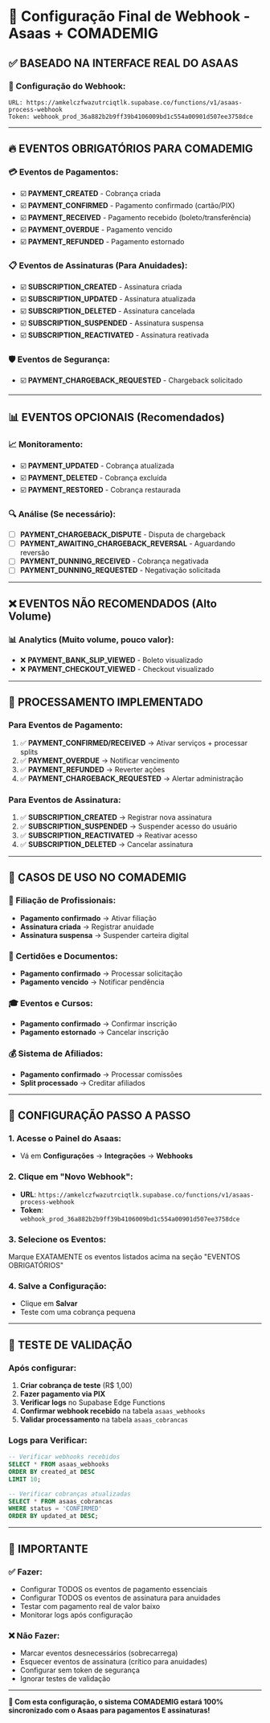 # 🎯 Configuração Final de Webhook - Asaas + COMADEMIG

## ✅ BASEADO NA INTERFACE REAL DO ASAAS

### 📡 Configuração do Webhook:
```
URL: https://amkelczfwazutrciqtlk.supabase.co/functions/v1/asaas-process-webhook
Token: webhook_prod_36a882b2b9ff39b4106009bd1c554a00901d507ee3758dce
```

---

## 🔥 EVENTOS OBRIGATÓRIOS PARA COMADEMIG

### 💳 Eventos de Pagamentos:
- ☑️ **PAYMENT_CREATED** - Cobrança criada
- ☑️ **PAYMENT_CONFIRMED** - Pagamento confirmado (cartão/PIX)
- ☑️ **PAYMENT_RECEIVED** - Pagamento recebido (boleto/transferência)
- ☑️ **PAYMENT_OVERDUE** - Pagamento vencido
- ☑️ **PAYMENT_REFUNDED** - Pagamento estornado

### 📋 Eventos de Assinaturas (Para Anuidades):
- ☑️ **SUBSCRIPTION_CREATED** - Assinatura criada
- ☑️ **SUBSCRIPTION_UPDATED** - Assinatura atualizada
- ☑️ **SUBSCRIPTION_DELETED** - Assinatura cancelada
- ☑️ **SUBSCRIPTION_SUSPENDED** - Assinatura suspensa
- ☑️ **SUBSCRIPTION_REACTIVATED** - Assinatura reativada

### 🛡️ Eventos de Segurança:
- ☑️ **PAYMENT_CHARGEBACK_REQUESTED** - Chargeback solicitado

---

## 📊 EVENTOS OPCIONAIS (Recomendados)

### 📈 Monitoramento:
- ☑️ **PAYMENT_UPDATED** - Cobrança atualizada
- ☑️ **PAYMENT_DELETED** - Cobrança excluída
- ☑️ **PAYMENT_RESTORED** - Cobrança restaurada

### 🔍 Análise (Se necessário):
- ☐ **PAYMENT_CHARGEBACK_DISPUTE** - Disputa de chargeback
- ☐ **PAYMENT_AWAITING_CHARGEBACK_REVERSAL** - Aguardando reversão
- ☐ **PAYMENT_DUNNING_RECEIVED** - Cobrança negativada
- ☐ **PAYMENT_DUNNING_REQUESTED** - Negativação solicitada

---

## ❌ EVENTOS NÃO RECOMENDADOS (Alto Volume)

### 📊 Analytics (Muito volume, pouco valor):
- ❌ **PAYMENT_BANK_SLIP_VIEWED** - Boleto visualizado
- ❌ **PAYMENT_CHECKOUT_VIEWED** - Checkout visualizado

---

## 🔄 PROCESSAMENTO IMPLEMENTADO

### Para Eventos de Pagamento:
1. ✅ **PAYMENT_CONFIRMED/RECEIVED** → Ativar serviços + processar splits
2. ✅ **PAYMENT_OVERDUE** → Notificar vencimento
3. ✅ **PAYMENT_REFUNDED** → Reverter ações
4. ✅ **PAYMENT_CHARGEBACK_REQUESTED** → Alertar administração

### Para Eventos de Assinatura:
1. ✅ **SUBSCRIPTION_CREATED** → Registrar nova assinatura
2. ✅ **SUBSCRIPTION_SUSPENDED** → Suspender acesso do usuário
3. ✅ **SUBSCRIPTION_REACTIVATED** → Reativar acesso
4. ✅ **SUBSCRIPTION_DELETED** → Cancelar assinatura

---

## 🎯 CASOS DE USO NO COMADEMIG

### 💼 Filiação de Profissionais:
- **Pagamento confirmado** → Ativar filiação
- **Assinatura criada** → Registrar anuidade
- **Assinatura suspensa** → Suspender carteira digital

### 📜 Certidões e Documentos:
- **Pagamento confirmado** → Processar solicitação
- **Pagamento vencido** → Notificar pendência

### 🎓 Eventos e Cursos:
- **Pagamento confirmado** → Confirmar inscrição
- **Pagamento estornado** → Cancelar inscrição

### 💰 Sistema de Afiliados:
- **Pagamento confirmado** → Processar comissões
- **Split processado** → Creditar afiliados

---

## 🔧 CONFIGURAÇÃO PASSO A PASSO

### 1. Acesse o Painel do Asaas:
- Vá em **Configurações** → **Integrações** → **Webhooks**

### 2. Clique em "Novo Webhook":
- **URL**: `https://amkelczfwazutrciqtlk.supabase.co/functions/v1/asaas-process-webhook`
- **Token**: `webhook_prod_36a882b2b9ff39b4106009bd1c554a00901d507ee3758dce`

### 3. Selecione os Eventos:
Marque EXATAMENTE os eventos listados acima na seção "EVENTOS OBRIGATÓRIOS"

### 4. Salve a Configuração:
- Clique em **Salvar**
- Teste com uma cobrança pequena

---

## 🧪 TESTE DE VALIDAÇÃO

### Após configurar:
1. **Criar cobrança de teste** (R$ 1,00)
2. **Fazer pagamento via PIX**
3. **Verificar logs** no Supabase Edge Functions
4. **Confirmar webhook recebido** na tabela `asaas_webhooks`
5. **Validar processamento** na tabela `asaas_cobrancas`

### Logs para Verificar:
```sql
-- Verificar webhooks recebidos
SELECT * FROM asaas_webhooks 
ORDER BY created_at DESC 
LIMIT 10;

-- Verificar cobranças atualizadas
SELECT * FROM asaas_cobrancas 
WHERE status = 'CONFIRMED' 
ORDER BY updated_at DESC;
```

---

## 🚨 IMPORTANTE

### ✅ Fazer:
- Configurar TODOS os eventos de pagamento essenciais
- Configurar TODOS os eventos de assinatura para anuidades
- Testar com pagamento real de valor baixo
- Monitorar logs após configuração

### ❌ Não Fazer:
- Marcar eventos desnecessários (sobrecarrega)
- Esquecer eventos de assinatura (crítico para anuidades)
- Configurar sem token de segurança
- Ignorar testes de validação

---

**🎯 Com esta configuração, o sistema COMADEMIG estará 100% sincronizado com o Asaas para pagamentos E assinaturas!**